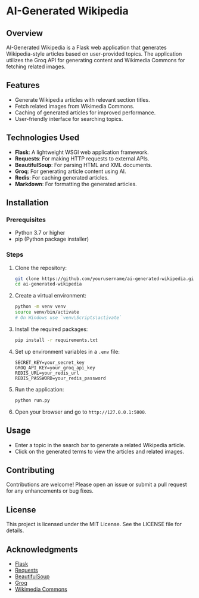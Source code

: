 # AI-Generated Wikipedia

## Overview
AI-Generated Wikipedia is a Flask web application that generates Wikipedia-style articles based on user-provided topics. The application utilizes the Groq API for generating content and Wikimedia Commons for fetching related images.

## Features
- Generate Wikipedia articles with relevant section titles.
- Fetch related images from Wikimedia Commons.
- Caching of generated articles for improved performance.
- User-friendly interface for searching topics.

## Technologies Used
- **Flask**: A lightweight WSGI web application framework.
- **Requests**: For making HTTP requests to external APIs.
- **BeautifulSoup**: For parsing HTML and XML documents.
- **Groq**: For generating article content using AI.
- **Redis**: For caching generated articles.
- **Markdown**: For formatting the generated articles.

## Installation

### Prerequisites
- Python 3.7 or higher
- pip (Python package installer)

### Steps
1. Clone the repository:
   ```bash
   git clone https://github.com/yourusername/ai-generated-wikipedia.git
   cd ai-generated-wikipedia
   ```

2. Create a virtual environment:
   ```bash
   python -m venv venv
   source venv/bin/activate  
   # On Windows use `venv\Scripts\activate`
   ```

3. Install the required packages:
   ```bash
   pip install -r requirements.txt
   ```

4. Set up environment variables in a `.env` file:
   ```
   SECRET_KEY=your_secret_key
   GROQ_API_KEY=your_groq_api_key
   REDIS_URL=your_redis_url
   REDIS_PASSWORD=your_redis_password
   ```

5. Run the application:
   ```bash
   python run.py
   ```

6. Open your browser and go to `http://127.0.0.1:5000`.

## Usage
- Enter a topic in the search bar to generate a related Wikipedia article.
- Click on the generated terms to view the articles and related images.

## Contributing
Contributions are welcome! Please open an issue or submit a pull request for any enhancements or bug fixes.

## License
This project is licensed under the MIT License. See the LICENSE file for details.

## Acknowledgments
- [Flask](https://flask.palletsprojects.com/)
- [Requests](https://docs.python-requests.org/en/master/)
- [BeautifulSoup](https://www.crummy.com/software/BeautifulSoup/)
- [Groq](https://groq.com/)
- [Wikimedia Commons](https://commons.wikimedia.org/)